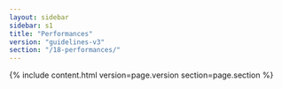 ```yaml
---
layout: sidebar
sidebar: s1
title: "Performances"
version: "guidelines-v3"
section: "/18-performances/"
---
```

{% include content.html version=page.version section=page.section %}